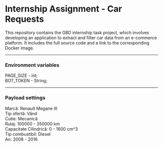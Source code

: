 # Internship Assignment - Car Requests
This repository contains the GBD internship task project, which involves developing an application to extract and filter car data from an e-commerce platform. It includes the full source code and a link to the corresponding Docker image.

---

### Environment variables 
PAGE_SIZE - int;  
BOT_TOKEN - String;

---

### Payload settings 
Marcă: Renault Megane III  
Tip ofertă: Vând  
Cutie: Mecanică  
Rulaj: 100000 - 350000 km  
Capacitate Cilindrică: 0 - 1600 cm^3  
Tip combustibil: Diesel  
An: 2008 - 2016  
